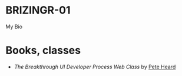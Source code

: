 # BRIZINGR-01
My Bio

# Books, classes

 - *The Breakthrough UI Developer Process Web Class* by [Pete Heard](https://www.linkedin.com/in/pete-heard-lr/)
